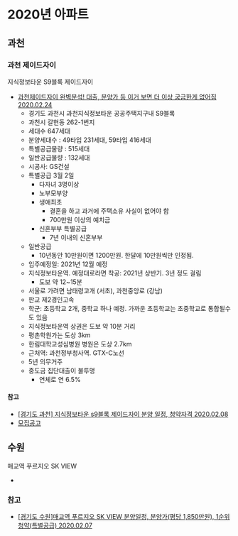# 2020년 아파트

## 과천
### 과천 제이드자이
지식정보타운 S9블록 제이드자이


* [과천제이드자이 완벽분석! 대출, 분양가 등 이거 보면 더 이상 궁금한게 없어짐 2020.02.24](https://www.youtube.com/watch?v=q_yUmeCEdUs)
  * 경기도 과천시 과천지식정보타운 공공주택지구내 S9블록
  * 과천시 갈현동 262-1번지
  * 세대수 647세대
  * 분양세대수 : 49타입 231세대, 59타입 416세대
  * 특별공급물량 : 515세대
  * 일반공급물량 : 132세대
  * 시공사: GS건설
  * 특별공급 3월 2일
    * 다자녀 3명이상
    * 노부모부양
    * 생애최초
      * 결혼을 하고 과거에 주택소유 사실이 없어야 함
      * 700만원 이상의 예치금
    * 신혼부부 특별공급
      * 7년 이내의 신혼부부
  * 일반공급
    * 10년동안 10만원이면 1200만원. 한달에 10만원씩만 인정됨.
  * 입주예정일: 2021년 12월 예정
  * 지식정보타운역. 예정대로라면 착공: 2021년 상반기. 3년 정도 걸림
    * 도보 약 12~15분
  * 서울로 가려면 남태령고개 (서초), 과천중앙로 (강남)
  * 판교 제2경인고속
  * 학군: 초등학교 2개, 중학교 하나 예정. 가까운 초등학교는 초중학교로 통합될수도 있음
  * 지식정보타운역 상권은 도보 약 10분 거리
  * 평촌학원가는 도상 3km
  * 한림대학교성심병원 병원은 도상 2.7km
  * 근처역: 과천정부청사역. GTX-C노선
  * 5년 의무거주
  * 중도금 집단대출이 불투명
    * 연체로 연 6.5%

#### 참고
* [[경기도 과천] 지식정보타운 s9블록 제이드자이 분양 일정, 청약자격 2020.02.08](https://landnmoney.tistory.com/419)
* [모집공고](https://www.xi.co.kr/Files/cmsPage/20200224_112202_118001.pdf)


## 수원
매교역 푸르지오 SK VIEW

* [](http://www.prugio.com/house/2020/maegyo/index_w.aspx)

### 참고
* [[경기도 수원]매교역 푸르지오 SK VIEW 분양일정, 분양가(평당 1,850만원), 1순위청약(특별공급) 2020.02.07](https://landnmoney.tistory.com/418?category=792897)
